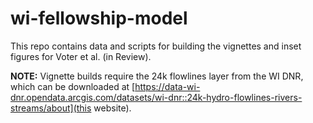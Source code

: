# wi-fellowship-model

This repo contains data and scripts for building the vignettes and inset figures for Voter et al. (in Review). 

**NOTE:** Vignette builds require the 24k flowlines layer from the WI DNR, which can be downloaded at [https://data-wi-dnr.opendata.arcgis.com/datasets/wi-dnr::24k-hydro-flowlines-rivers-streams/about](this website). 
